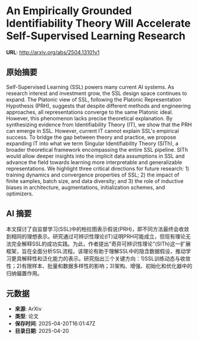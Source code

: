 # An Empirically Grounded Identifiability Theory Will Accelerate Self-Supervised Learning Research

**URL**: http://arxiv.org/abs/2504.13101v1

## 原始摘要

Self-Supervised Learning (SSL) powers many current AI systems. As research
interest and investment grow, the SSL design space continues to expand. The
Platonic view of SSL, following the Platonic Representation Hypothesis (PRH),
suggests that despite different methods and engineering approaches, all
representations converge to the same Platonic ideal. However, this phenomenon
lacks precise theoretical explanation. By synthesizing evidence from
Identifiability Theory (IT), we show that the PRH can emerge in SSL. However,
current IT cannot explain SSL's empirical success. To bridge the gap between
theory and practice, we propose expanding IT into what we term Singular
Identifiability Theory (SITh), a broader theoretical framework encompassing the
entire SSL pipeline. SITh would allow deeper insights into the implicit data
assumptions in SSL and advance the field towards learning more interpretable
and generalizable representations. We highlight three critical directions for
future research: 1) training dynamics and convergence properties of SSL; 2) the
impact of finite samples, batch size, and data diversity; and 3) the role of
inductive biases in architecture, augmentations, initialization schemes, and
optimizers.


## AI 摘要

本文探讨了自监督学习(SSL)中的柏拉图表示假说(PRH)，即不同方法最终会收敛到相同的理想表示。研究通过可辨识性理论(IT)证明PRH可能成立，但现有理论无法完全解释SSL的成功实践。为此，作者提出"奇异可辨识性理论"(SITh)这一扩展框架，旨在全面分析SSL流程。该理论有助于理解SSL中的隐含数据假设，推动学习更具解释性和泛化能力的表示。研究指出三个关键方向：1)SSL训练动态与收敛性；2)有限样本、批量和数据多样性的影响；3)架构、增强、初始化和优化器中的归纳偏置作用。

## 元数据

- **来源**: ArXiv
- **类型**: 论文
- **保存时间**: 2025-04-20T16:01:47Z
- **目录日期**: 2025-04-20
